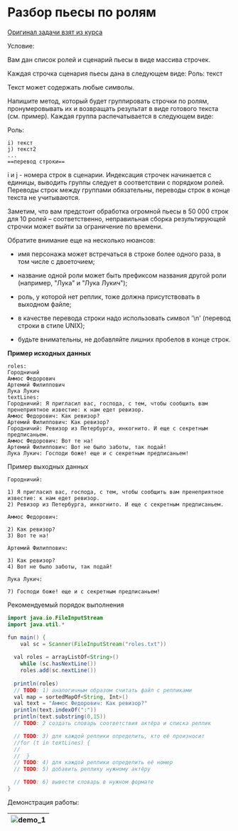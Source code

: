 # Разбор пьесы по ролям

[Оригинал задачи взят из курса](https://stepik.org/lesson/12762/step/10?unit=3110)

Условие:

Вам дан список ролей и сценарий пьесы в виде массива строчек.

Каждая строчка сценария пьесы дана в следующем виде:
Роль: текст

Текст может содержать любые символы.

Напишите метод, который будет группировать строчки по ролям, пронумеровывать их и возвращать результат в виде готового текста (см. пример). Каждая группа распечатывается в следующем виде:

Роль:
```text
i) текст
j) текст2
...
==перевод строки==
```

i и j - номера строк в сценарии. Индексация строчек начинается с единицы, выводить группы следует в соответствии с порядком ролей. Переводы строк между группами обязательны, переводы строк в конце текста не учитываются.

Заметим, что вам предстоит обработка огромной пьесы в 50 000 строк для 10 ролей – соответственно, неправильная сборка результирующей строчки может выйти за ограничение по времени.

Обратите внимание еще на несколько нюансов:

* имя персонажа может встречаться в строке более одного раза, в том числе с двоеточием;

* название одной роли может быть префиксом названия другой роли (например, "Лука" и "Лука Лукич");

* роль, у которой нет реплик, тоже должна присутствовать в выходном файле;

* в качестве перевода строки надо использовать символ '\n' (перевод строки в стиле UNIX);

* будьте внимательны, не добавляйте лишних пробелов в конце строк.


**Пример исходных данных**

```text
roles:
Городничий
Аммос Федорович
Артемий Филиппович
Лука Лукич
textLines:
Городничий: Я пригласил вас, господа, с тем, чтобы сообщить вам пренеприятное известие: к нам едет ревизор.
Аммос Федорович: Как ревизор?
Артемий Филиппович: Как ревизор?
Городничий: Ревизор из Петербурга, инкогнито. И еще с секретным предписаньем.
Аммос Федорович: Вот те на!
Артемий Филиппович: Вот не было заботы, так подай!
Лука Лукич: Господи боже! еще и с секретным предписаньем!
```




Пример выходных данных

```text
Городничий:

1) Я пригласил вас, господа, с тем, чтобы сообщить вам пренеприятное известие: к нам едет ревизор.
2) Ревизор из Петербурга, инкогнито. И еще с секретным предписаньем.

Аммос Федорович:

2) Как ревизор?
3) Вот те на!

Артемий Филиппович:

3) Как ревизор?
4) Вот не было заботы, так подай!

Лука Лукич:

7) Господи боже! еще и с секретным предписаньем!
```

Рекомендуемый порядок выполнения

```java
import java.io.FileInputStream
import java.util.*

fun main() {
	val sc = Scanner(FileInputStream("roles.txt"))
    
  val roles = arrayListOf<String>()
	while (sc.hasNextLine())
    roles.add(sc.nextLine())
    
  println(roles)
  // TODO: 1) аналогичным образом считать файл с репликами
  val map = sortedMapOf<String, Int>()
  val text = "Аммос Федорович: Как ревизор?"
  println(text.indexOf(":"))
  println(text.substring(0,15))
  // TODO: 2 создать словарь соответствия актёра и списка реплик

  // TODO: 3) для каждой реплики определить, кто её произносит
  //for (t in textLines) {
  //
  //  }
  // TODO: 4) для каждой реплики определить её номер
  // TODO: 5) добавить реплику нужному актёру

  // TODO: 6) вывести словарь в нужном формате
}
```

Демонстрация работы:

| ![demo_1](https://gitlab.com/ISU-Applied-Computer-Science/5th-semester/mobile-development/Parsing-the-play-by-roles/-/raw/main/raw/demo_1.png?inline=false) |
| ------------------------------------------------------------ |

